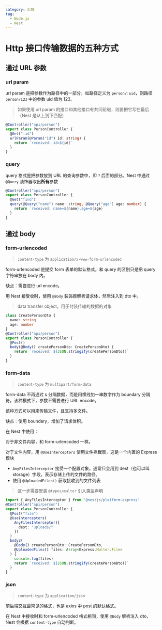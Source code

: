 ```yaml
---
category: 后端
tag:
  - Node.js
  - Nest
---
```


# Http 接口传输数据的五种方式

## 通过 URL 参数

### url param

url param 是把参数作为路径中的一部分，如路径定义为 `person/:uid`，则路径 `person/123` 中的参数 uid 值为 123。

> 如果使用 url param 的接口和其他接口有共同前缀，则要把它写在最后（Nest 是从上到下匹配）

```ts
@Controller("api/person")
export class PersonController {
  @Get(":id")
  urlParam(@Param("id") id: string) {
    return `received: id=${id}`
  }
}
```

### query

query 格式是把参数放到 URL 的查询参数中，即 `?` 后面的部分。Nest 中通过 `@Query` 装饰器取出**所有**参数

```ts
@Controller("api/person")
export class PersonController {
  @Get("find")
  query(@Query("name") name: string, @Query("age") age: number) {
    return `received: name=${name},age=${age}`
  }
}
```

## 通过 body

### form-urlencoded

> `content-type` 为 `application/x-www-form-urlencoded`

form-urlencoded 是提交 form 表单的默认格式。和 query 的区别只是把 query 字符串放在 body 内。

缺点：需要进行 url encode。

用 Nest 接受收时，使用 `@Body` 装饰器解析请求体，然后注入到 dto 中。

> data transfer object，用于封装传输的数据的对象

```ts
class CreatePersonDto {
  name: string
  age: number
}
@Controller("api/person")
export class PersonController {
  @Post()
  body(@Body() createPersonDto: CreatePersonDto) {
    return `received: ${JSON.stringify(createPersonDto)}`
  }
}
```

### form-data

> `content-type` 为 `multipart/form-data`

form-data 不再通过 `&` 分隔数据，而是用横线加一串数字作为 boundary 分隔符。该种模式下，参数不需要进行 URL encode。

该种方式可以用来传输文件，且支持多文件。

缺点：使用 boundary，增加了请求体积。

在 Nest 中使用：

对于非文件内容，和 form-urlencoded 一样。

对于文件内容，用 `@UseInterceptors` 使用文件拦截器，这是一个内置的 Express 模块

- `AnyFilesInterceptor` 接受一个配置对象，通常只会用到 dest（也可以叫 storage）字段，表示存储上传的文件的路径。
- 使用 `@UploadedFiles()` 获取接收到的文件列表

> 这一步需要安装 `@types/multer` 引入类型声明

```ts
import { AnyFilesInterceptor } from "@nestjs/platform-express"
@Controller("api/person")
export class PersonController {
  @Post("file")
  @UseInterceptors(
    AnyFilesInterceptor({
      dest: "uploads/"
    })
  )
  body2(
    @Body() createPersonDto: CreatePersonDto,
    @UploadedFiles() files: Array<Express.Multer.File>
  ) {
    console.log(files)
    return `received: ${JSON.stringify(createPersonDto)}`
  }
}
```

### json

> `content-type` 为 `application/json`

前后端交互最常见的格式，也是 axios 中 post 的默认格式。

在 Nest 中接收时和 form-urlencoded 格式相同，使用 `@Body` 解析注入 dto，Nest 会根据 `content-type` 自动判断。
